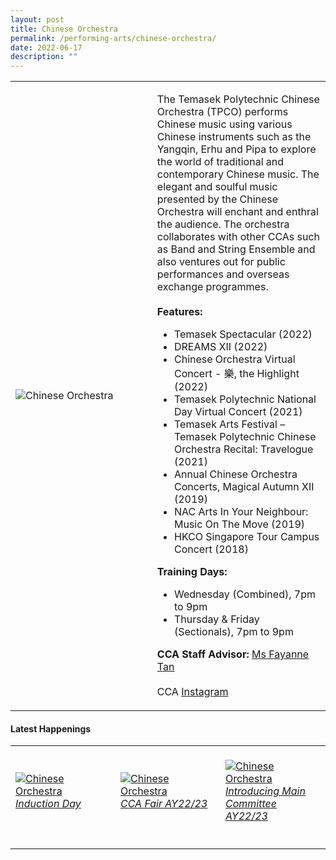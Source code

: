 ```yaml
---
layout: post
title: Chinese Orchestra
permalink: /performing-arts/chinese-orchestra/
date: 2022-06-17
description: ""
---
```

<div>
<table>
    <tr>
        <td style="width:45%"><image src="/images/Arts/CO/CO.png" style="display:block;margin-left:auto;margin-right:auto;" alt="Chinese Orchestra"></image></td>
        <td>
            <p>
                The Temasek Polytechnic Chinese Orchestra (TPCO) performs Chinese music using various Chinese instruments such as the Yangqin, Erhu and Pipa to explore the world of traditional and contemporary Chinese music. The elegant and soulful music presented by the Chinese Orchestra will enchant and enthral the audience. The orchestra collaborates with other CCAs such as Band and String Ensemble and also ventures out for public performances and overseas exchange programmes.<br>
                <br>
                <b>Features:</b><br>
                <ul>
									 <li>Temasek Spectacular (2022)</li>
                    <li>DREAMS XII (2022)</li>
                    <li>Chinese Orchestra Virtual Concert - 樂, the Highlight (2022)</li>
									 <li>Temasek Polytechnic National Day Virtual Concert (2021)</li>
                    <li>Temasek Arts Festival – Temasek Polytechnic Chinese Orchestra Recital: Travelogue (2021)</li>
                    <li>Annual Chinese Orchestra Concerts, Magical Autumn XII (2019)</li>
                    <li>NAC Arts In Your Neighbour: Music On The Move (2019)</li>
                    <li>HKCO Singapore Tour Campus Concert (2018)</li>
                </ul>
            </p>
            <p>
                <b>Training Days:</b><br>
                <ul>
                    <li>Wednesday (Combined), 7pm to 9pm</li>
                    <li>Thursday & Friday (Sectionals), 7pm to 9pm</li>
                </ul>
            </p>
            <p>
                <b>CCA Staff Advisor:</b> <a href="mailto:sokpeng@tp.edu.sg">Ms Fayanne Tan</a><br>
                <br>
                CCA <a href="https://www.instagram.com/tpchineseorchestra">Instagram</a>
            </p>
        </td>
    </tr>
</table>
</div>

#### Latest Happenings

<table>
    <tr>
        <td style="width:33%"><br>
            <a href="https://www.instagram.com/p/CdxoOHQJIHI/">
                <image src="/images/Arts/CO/CO_Induction Day.png" style="display:block;margin-left:auto;margin-right:auto;" alt="Chinese Orchestra">
                <h6 style="margin-top:0%">Induction Day</h6>
                </image>
            </a>
        </td>
        <td style="width:33%"><br>
            <a href="https://www.instagram.com/p/Cco2MFnpiUd/">
                <image src="/images/Arts/CO/CO_CCA Fair AY22-23.png" style="display:block;margin-left:auto;margin-right:auto;" alt="Chinese Orchestra">
                <h6 style="margin-top:0%">CCA Fair AY22/23</h6>    
                </image>
            </a>
        </td>
        <td style="width:33%"><br>
            <a href="https://www.instagram.com/p/CcfdpjZPW8H/">
                <image src="/images/Arts/CO/CO_Main Committee AY22-23.png" style="display:block;margin-left:auto;margin-right:auto;" alt="Chinese Orchestra">
                <h6 style="margin-top:0%">Introducing Main Committee AY22/23</h6>
                </image>
            </a>
        </td>
    </tr>
</table>